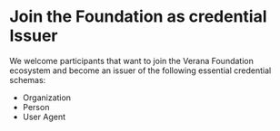 # Join the Foundation as credential Issuer

We welcome participants that want to join the Verana Foundation ecosystem and become an issuer of the following essential credential schemas:

- Organization
- Person
- User Agent

